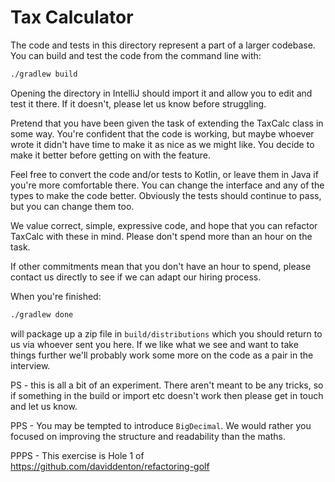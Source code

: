 # Tax Calculator
 
The code and tests in this directory represent a part of a larger codebase.
You can build and test the code from the command line with:

```bash
./gradlew build
```
 
Opening the directory in IntelliJ should import it and allow you to edit and 
test it there. If it doesn't, please let us know before struggling.

Pretend that you have been given the task of extending the TaxCalc class in
some way. You're confident that the code is working, but maybe whoever 
wrote it didn't have time to make it as nice as we might like. You decide to 
make it better before getting on with the feature.

Feel free to convert the code and/or tests to Kotlin, or leave them in Java
if you're more comfortable there. You can change the interface and any of the 
types to make the code better. Obviously the tests should continue to pass, but
you can change them too.

We value correct, simple, expressive code, and hope that you can refactor
TaxCalc with these in mind. Please don't spend more than an hour on the task.

If other commitments mean that you don't have an hour to spend, please contact
us directly to see if we can adapt our hiring process.

When you're finished:

```bash
./gradlew done
```

will package up a zip file in `build/distributions` which you should return to us 
via whoever sent you here. If we like what we see and want to take things further
we'll probably work some more on the code as a pair in the interview.

PS - this is all a bit of an experiment. There aren't meant to be any tricks, 
so if something in the build or import etc doesn't work then please get in 
touch and let us know.

PPS - You may be tempted to introduce `BigDecimal`. We would rather you focused
on improving the structure and readability than the maths.

PPPS - This exercise is Hole 1 of https://github.com/daviddenton/refactoring-golf